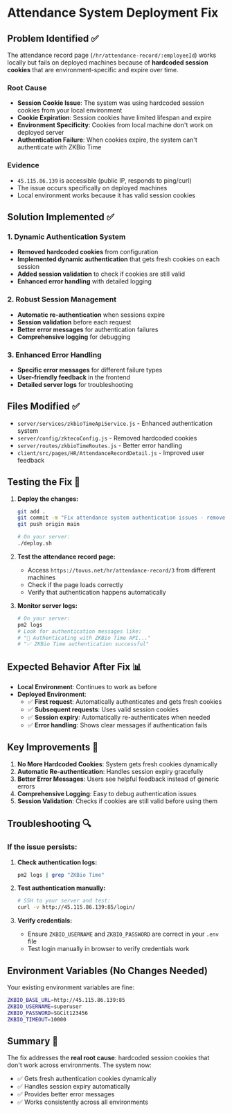 # Attendance System Deployment Fix

## Problem Identified ✅
The attendance record page (`/hr/attendance-record/:employeeId`) works locally but fails on deployed machines because of **hardcoded session cookies** that are environment-specific and expire over time.

### Root Cause
- **Session Cookie Issue**: The system was using hardcoded session cookies from your local environment
- **Cookie Expiration**: Session cookies have limited lifespan and expire
- **Environment Specificity**: Cookies from local machine don't work on deployed server
- **Authentication Failure**: When cookies expire, the system can't authenticate with ZKBio Time

### Evidence
- `45.115.86.139` is accessible (public IP, responds to ping/curl)
- The issue occurs specifically on deployed machines
- Local environment works because it has valid session cookies

## Solution Implemented ✅

### 1. Dynamic Authentication System
- **Removed hardcoded cookies** from configuration
- **Implemented dynamic authentication** that gets fresh cookies on each session
- **Added session validation** to check if cookies are still valid
- **Enhanced error handling** with detailed logging

### 2. Robust Session Management
- **Automatic re-authentication** when sessions expire
- **Session validation** before each request
- **Better error messages** for authentication failures
- **Comprehensive logging** for debugging

### 3. Enhanced Error Handling
- **Specific error messages** for different failure types
- **User-friendly feedback** in the frontend
- **Detailed server logs** for troubleshooting

## Files Modified ✅
- `server/services/zkbioTimeApiService.js` - Enhanced authentication system
- `server/config/zktecoConfig.js` - Removed hardcoded cookies
- `server/routes/zkbioTimeRoutes.js` - Better error handling
- `client/src/pages/HR/AttendanceRecordDetail.js` - Improved user feedback

## Testing the Fix 🚀

1. **Deploy the changes:**
   ```bash
   git add .
   git commit -m "Fix attendance system authentication issues - remove hardcoded cookies"
   git push origin main
   
   # On your server:
   ./deploy.sh
   ```

2. **Test the attendance record page:**
   - Access `https://tovus.net/hr/attendance-record/3` from different machines
   - Check if the page loads correctly
   - Verify that authentication happens automatically

3. **Monitor server logs:**
   ```bash
   # On your server:
   pm2 logs
   # Look for authentication messages like:
   # "🔐 Authenticating with ZKBio Time API..."
   # "✅ ZKBio Time authentication successful"
   ```

## Expected Behavior After Fix 📊

- **Local Environment**: Continues to work as before
- **Deployed Environment**: 
  - ✅ **First request**: Automatically authenticates and gets fresh cookies
  - ✅ **Subsequent requests**: Uses valid session cookies
  - ✅ **Session expiry**: Automatically re-authenticates when needed
  - ✅ **Error handling**: Shows clear messages if authentication fails

## Key Improvements 🔧

1. **No More Hardcoded Cookies**: System gets fresh cookies dynamically
2. **Automatic Re-authentication**: Handles session expiry gracefully
3. **Better Error Messages**: Users see helpful feedback instead of generic errors
4. **Comprehensive Logging**: Easy to debug authentication issues
5. **Session Validation**: Checks if cookies are still valid before using them

## Troubleshooting 🔍

### If the issue persists:

1. **Check authentication logs:**
   ```bash
   pm2 logs | grep "ZKBio Time"
   ```

2. **Test authentication manually:**
   ```bash
   # SSH to your server and test:
   curl -v http://45.115.86.139:85/login/
   ```

3. **Verify credentials:**
   - Ensure `ZKBIO_USERNAME` and `ZKBIO_PASSWORD` are correct in your `.env` file
   - Test login manually in browser to verify credentials work

## Environment Variables (No Changes Needed)
Your existing environment variables are fine:
```bash
ZKBIO_BASE_URL=http://45.115.86.139:85
ZKBIO_USERNAME=superuser
ZKBIO_PASSWORD=SGCit123456
ZKBIO_TIMEOUT=10000
```

## Summary 🎯
The fix addresses the **real root cause**: hardcoded session cookies that don't work across environments. The system now:
- ✅ Gets fresh authentication cookies dynamically
- ✅ Handles session expiry automatically  
- ✅ Provides better error messages
- ✅ Works consistently across all environments